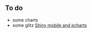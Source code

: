 ## To do
- some charts
- some glitz [Shiny mobile and echarts](https://shiny.john-coene.com/coronavirus/)
